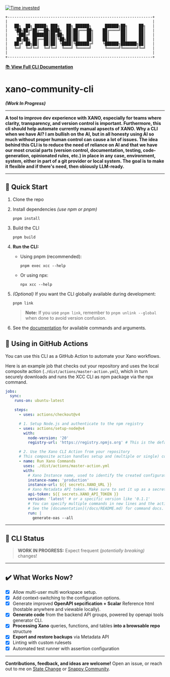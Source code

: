 [![Time invested](https://wakatime.com/badge/github/MihalyToth20/xano-community-cli.svg?style=social)](https://wakatime.com/badge/github/MihalyToth20/xano-community-cli)

[//]: # (ASCII art block for docs link)
```
+----------------------------------------------------------------+
|                                                                |
|   ██╗  ██╗ █████╗ ███╗   ██╗ ██████╗      ██████╗██╗     ██╗   |
|   ╚██╗██╔╝██╔══██╗████╗  ██║██╔═══██╗    ██╔════╝██║     ██║   |
|    ╚███╔╝ ███████║██╔██╗ ██║██║   ██║    ██║     ██║     ██║   |
|    ██╔██╗ ██╔══██║██║╚██╗██║██║   ██║    ██║     ██║     ██║   |
|   ██╔╝ ██╗██║  ██║██║ ╚████║╚██████╔╝    ╚██████╗███████╗██║   |
|   ╚═╝  ╚═╝╚═╝  ╚═╝╚═╝  ╚═══╝ ╚═════╝      ╚═════╝╚══════╝╚═╝   |
|                                                                |
+----------------------------------------------------------------+
```
[📚 **View Full CLI Documentation**](docs/README.md)

# xano-community-cli

**_(Work In Progress)_**

---

**A tool to improve dev experience with XANO, especially for teams where clarity, transparency, and version control is important. Furthermore, this cli should help automate currently manual apsects of XANO. Why a CLI when we have AI? I am bullish on the AI, but in all honesty using AI so much without proper human control can cause a lot of issues. The idea behind this CLI is to reduce the need of reliance on AI and that we have our most crucial parts (version control, documentation, testing, code-generation, opinionated rules, etc.) in place in any case, environment, system, either in part of a git provider or local system. The goal is to make it flexible and if there's need, then obiously LLM-ready.**


---

## 🚀 Quick Start

1. Clone the repo
2. Install dependencies _(use npm or pnpm)_
    ```
    pnpm install
    ```
3. Build the CLI
    ```
    pnpm build
    ```
4. **Run the CLI:**
    - Using pnpm (recommended):
      ```
      pnpm exec xcc --help
      ```
    - Or using npx:
      ```
      npx xcc --help
      ```

5. _(Optional)_ If you want the CLI globally available during development:
    ```
    pnpm link
    ```
    > **Note:** If you use `pnpm link`, remember to `pnpm unlink --global` when done to avoid version confusion.

6. See the [documentation](/docs/README.md) for available commands and arguments.

## 🤖 Using in GitHub Actions

You can use this CLI as a GitHub Action to automate your Xano workflows.

Here is an example job that checks out your repository and uses the local composite action (`./dist/actions/master-action.yml`), which in turn securely downloads and runs the XCC CLI as npm package via the npx command.

```yaml
jobs:
  sync:
    runs-on: ubuntu-latest

    steps:
      - uses: actions/checkout@v4

      # 1. Setup Node.js and authenticate to the npm registry
      - uses: actions/setup-node@v4
        with:
          node-version: '20'
          registry-url: 'https://registry.npmjs.org' # This is the default, but being explicit is good practice

      # 2. Use the Xano CLI Action from your repository
      # This composite action handles setup and (multiple or single) command execution by calling the published npm package.
      - name: Run Xano Commands
        uses: ./dist/actions/master-action.yml
        with:
          # Xano Instance name, used to identify the created configuration during command execution
          instance-name: 'production'
          instance-url: ${{ secrets.XANO_URL }}
          # Xano Metadata API token. Make sure to set it up as a secret
          api-token: ${{ secrets.XANO_API_TOKEN }}
          version: 'latest' # or a specific version like '0.1.1'
          # You can specify multiple commands in new lines and the action will execute them in order.
          # See the [documentation](/docs/README.md) for command docs.
          run: |
            generate-oas --all
```

---

## 🚧 CLI Status

> **WORK IN PROGRESS:**
> Expect frequent _(potentially breaking)_ changes!

---

## ✔️ What Works Now?

- [x] Allow multi-user multi workspace setup.
- [x] Add context-switching to the configuration options.
- [x] Generate improved **OpenAPI sepcification + Scalar** Reference html (hostable anywhere and viewable locally).
- [x] **Generate code** from the backend API groups, powered by openapi tools generator CLI.
- [x] **Processing Xano** queries, functions, and tables **into a browsable repo** structure
- [x] **Export and restore backups** via Metadata API
- [x] Linting with custom rulesets
- [x] Automated test runner with assertion configuration

---

**Contributions, feedback, and ideas are welcome!** Open an issue, or reach out to me on [State Change](https://statechange.ai/) or [Snappy Community](https://www.skool.com/snappy).

